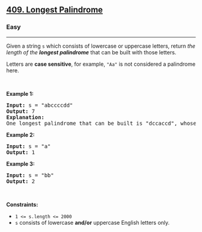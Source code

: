 <h2><a href="https://leetcode.com/problems/longest-palindrome/">409. Longest Palindrome</a></h2><h3>Easy</h3><hr><div style="user-select: auto;"><p style="user-select: auto;">Given a string <code style="user-select: auto;">s</code> which consists of lowercase or uppercase letters, return <em style="user-select: auto;">the length of the <strong style="user-select: auto;">longest palindrome</strong></em>&nbsp;that can be built with those letters.</p>

<p style="user-select: auto;">Letters are <strong style="user-select: auto;">case sensitive</strong>, for example,&nbsp;<code style="user-select: auto;">"Aa"</code> is not considered a palindrome here.</p>

<p style="user-select: auto;">&nbsp;</p>
<p style="user-select: auto;"><strong style="user-select: auto;">Example 1:</strong></p>

<pre style="user-select: auto;"><strong style="user-select: auto;">Input:</strong> s = "abccccdd"
<strong style="user-select: auto;">Output:</strong> 7
<strong style="user-select: auto;">Explanation:</strong>
One longest palindrome that can be built is "dccaccd", whose length is 7.
</pre>

<p style="user-select: auto;"><strong style="user-select: auto;">Example 2:</strong></p>

<pre style="user-select: auto;"><strong style="user-select: auto;">Input:</strong> s = "a"
<strong style="user-select: auto;">Output:</strong> 1
</pre>

<p style="user-select: auto;"><strong style="user-select: auto;">Example 3:</strong></p>

<pre style="user-select: auto;"><strong style="user-select: auto;">Input:</strong> s = "bb"
<strong style="user-select: auto;">Output:</strong> 2
</pre>

<p style="user-select: auto;">&nbsp;</p>
<p style="user-select: auto;"><strong style="user-select: auto;">Constraints:</strong></p>

<ul style="user-select: auto;">
	<li style="user-select: auto;"><code style="user-select: auto;">1 &lt;= s.length &lt;= 2000</code></li>
	<li style="user-select: auto;"><code style="user-select: auto;">s</code> consists of lowercase <strong style="user-select: auto;">and/or</strong> uppercase English&nbsp;letters only.</li>
</ul>
</div>